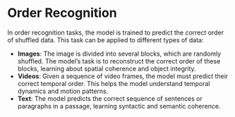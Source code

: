 # Order Recognition

In order recognition tasks, the model is trained to predict the correct order of shuffled data. This task can be applied to different types of data:

- **Images**: The image is divided into several blocks, which are randomly shuffled. The model’s task is to reconstruct the correct order of these blocks, learning about spatial coherence and object integrity.
- **Videos**: Given a sequence of video frames, the model must predict their correct temporal order. This helps the model understand temporal dynamics and motion patterns.
- **Text**: The model predicts the correct sequence of sentences or paragraphs in a passage, learning syntactic and semantic coherence.
